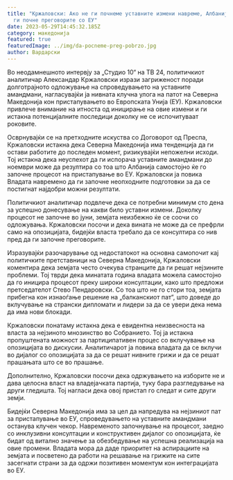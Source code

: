 ```yaml
---
title: "Кржаловски: Ако не ги почнеме уставните измени навреме, Албанија сама ќе
  ги почне преговорите со ЕУ"
date: 2023-05-29T14:45:32.185Z
category: македонија
featured: true
featuredImage: ../img/da-pocneme-preg-pobrzo.jpg
author: Вардарски
---
```



Во неодамнешното интервју за „Студио 10“ на ТВ 24, политичкиот аналитичар Александар Кржаловски изрази загриженост поради долготрајното одложување на спроведувањето на уставните амандмани, нагласувајќи ја нивната клучна улога на патот на Северна Македонија кон пристапувањето во Европската Унија (ЕУ). Кржаловски привлече внимание на итноста од иницирање на овие измени и ги истакна потенцијалните последици доколку не се испочитуваат роковите.

Осврнувајќи се на претходните искуства со Договорот од Преспа, Кржаловски истакна дека Северна Македонија има тенденција да ги остави работите до последен момент, ризикувајќи непожелни исходи. Тој истакна дека неуспехот да ги испорача уставните амандмани до ноември може да резултира со тоа што Албанија самостојно ќе го започне процесот на пристапување во ЕУ. Кржаловски ја повика Владата навремено да ги започне неопходните подготовки за да се постигнат најдобри можни резултати.

Политичкиот аналитичар подвлече дека се потребни минимум сто дена за успешно донесување на какви било уставни измени. Доколку процесот не започне во јуни, земјата неизбежно ќе се соочи со одложувања. Кржаловски посочи и дека вината не може да се префрли само на опозицијата, бидејќи власта требало да се консултира со нив пред да ги започне преговорите.

Изразувајќи разочарување од недостатокот на основна самопочит кај политичките претставници на Северна Македонија, Кржаловски коментира дека земјата често очекува странците да ги решат нејзините проблеми. Тој тврди дека минатата година владата можела самостојно да го иницира процесот преку широки консултации, како што предложи претседателот Стево Пендаровски. Со тоа што не го стори тоа, земјата прибегна кон изнаоѓање решение на „балканскиот пат“, што доведе до вклучување на странски дипломати и лидери за да се увери дека нема да има нови блокади.

Кржаловски понатаму истакна дека е евидентна неизвесноста на власта за нејзиното мнозинство во Собранието. Тој ја истакна пропуштената можност за партиципативен процес со вклучување на опозицијата во дискусии. Аналитичарот ја повика владата да се вклучи во дијалог со опозицијата за да се решат нивните грижи и да се решат прашањата што се во прашање.

Дополнително, Кржаловски посочи дека одржувањето на изборите не и дава целосна власт на владејачката партија, туку бара разгледување на други гледишта. Тој нагласи дека овој пристап го следат и сите други земји.

Бидејќи Северна Македонија има за цел да напредува на нејзиниот пат за пристапување во ЕУ, спроведувањето на уставните амандмани останува клучен чекор. Навременото започнување на процесот, заедно со инклузивни консултации и конструктивен дијалог со опозицијата, ќе бидат од витално значење за обезбедување на успешна реализација на овие промени. Владата мора да даде приоритет на аспирациите на земјата и посветено да работи на решавање на грижите на сите засегнати страни за да одржи позитивен моментум кон интеграцијата во ЕУ.